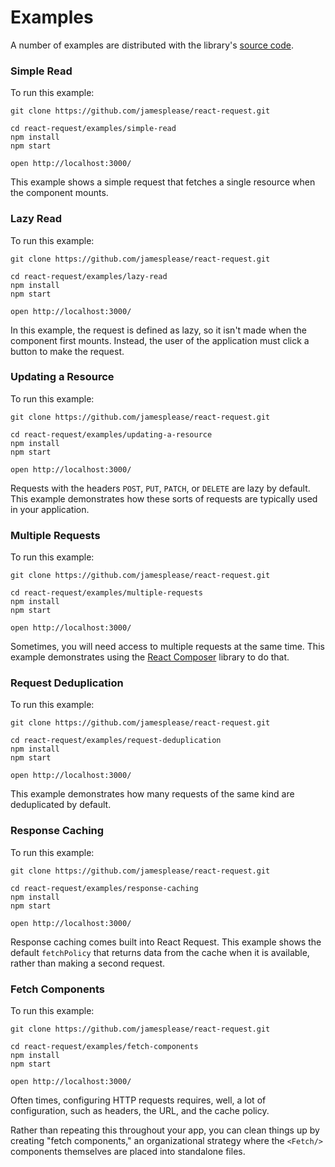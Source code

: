 # Examples

A number of examples are distributed with the library's
[source code](https://github.com/jamesplease/react-request).

### Simple Read

To run this example:

```
git clone https://github.com/jamesplease/react-request.git

cd react-request/examples/simple-read
npm install
npm start

open http://localhost:3000/
```

This example shows a simple request that fetches a single resource
when the component mounts.

### Lazy Read

To run this example:

```
git clone https://github.com/jamesplease/react-request.git

cd react-request/examples/lazy-read
npm install
npm start

open http://localhost:3000/
```

In this example, the request is defined as lazy, so it isn't made
when the component first mounts. Instead, the user of the application
must click a button to make the request.

### Updating a Resource

To run this example:

```
git clone https://github.com/jamesplease/react-request.git

cd react-request/examples/updating-a-resource
npm install
npm start

open http://localhost:3000/
```

Requests with the headers `POST`, `PUT`, `PATCH`, or `DELETE` are lazy
by default. This example demonstrates how these sorts of requests are
typically used in your application.

### Multiple Requests

To run this example:

```
git clone https://github.com/jamesplease/react-request.git

cd react-request/examples/multiple-requests
npm install
npm start

open http://localhost:3000/
```

Sometimes, you will need access to multiple requests at the same time. This
example demonstrates using the [React Composer](https://github.com/jamesplease/react-composer)
library to do that.

### Request Deduplication

To run this example:

```
git clone https://github.com/jamesplease/react-request.git

cd react-request/examples/request-deduplication
npm install
npm start

open http://localhost:3000/
```

This example demonstrates how many requests of the same kind are deduplicated by default.

### Response Caching

To run this example:

```
git clone https://github.com/jamesplease/react-request.git

cd react-request/examples/response-caching
npm install
npm start

open http://localhost:3000/
```

Response caching comes built into React Request. This example shows the default
`fetchPolicy` that returns data from the cache when it is available, rather than
making a second request.

### Fetch Components

To run this example:

```
git clone https://github.com/jamesplease/react-request.git

cd react-request/examples/fetch-components
npm install
npm start

open http://localhost:3000/
```

Often times, configuring HTTP requests requires, well, a lot of configuration, such as headers,
the URL, and the cache policy.

Rather than repeating this throughout your app, you can clean things up by creating "fetch components,"
an organizational strategy where the `<Fetch/>` components themselves are placed into standalone files.
